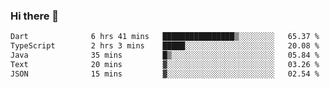 ### Hi there 👋

<!--START_SECTION:waka-->

```txt
Dart              6 hrs 41 mins   ████████████████▒░░░░░░░░   65.37 %
TypeScript        2 hrs 3 mins    █████░░░░░░░░░░░░░░░░░░░░   20.08 %
Java              35 mins         █▒░░░░░░░░░░░░░░░░░░░░░░░   05.84 %
Text              20 mins         ▓░░░░░░░░░░░░░░░░░░░░░░░░   03.26 %
JSON              15 mins         ▓░░░░░░░░░░░░░░░░░░░░░░░░   02.54 %
```

<!--END_SECTION:waka-->


<!--
**AnkelMauCastillo/AnkelMauCastillo** is a ✨ _special_ ✨ repository because its `README.md` (this file) appears on your GitHub profile.

Here are some ideas to get you started:

- 🔭 I’m currently working on ...
- 🌱 I’m currently learning ...
- 👯 I’m looking to collaborate on ...
- 🤔 I’m looking for help with ...
- 💬 Ask me about ...
- 📫 How to reach me: ...
- 😄 Pronouns: ...
- ⚡ Fun fact: ...
-->
